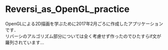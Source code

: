 # Reversi_as_OpenGL_practice
OpenGLによる2D描画を学ぶために2017年2月ごろに作成したアプリケーションです．  
リバーシのアルゴリズム部分については全く考慮せず作ったのでひたすらif文が羅列されています...
